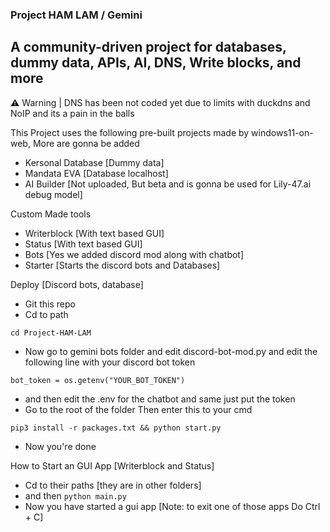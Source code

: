 ### Project HAM LAM / Gemini
## A community-driven project for databases, dummy data, APIs, AI, DNS, Write blocks, and more

⚠ Warning | DNS has been not coded yet due to limits with duckdns and NoIP and its a pain in the balls

This Project uses the following pre-built projects made by windows11-on-web, More are gonna be added
- Kersonal Database [Dummy data]
- Mandata EVA [Database localhost]
- AI Builder [Not uploaded, But beta and is gonna be used for Lily-47.ai debug model]

Custom Made tools
- Writerblock [With text based GUI]
- Status [With text based GUI]
- Bots [Yes we added discord mod along with chatbot]
- Starter [Starts the discord bots and Databases]

Deploy [Discord bots, database]
- Git this repo
- Cd to path

```cd Project-HAM-LAM```

- Now go to gemini bots folder and edit discord-bot-mod.py and edit the following line with your discord bot token

```bot_token = os.getenv("YOUR_BOT_TOKEN")```

- and then edit the .env for the chatbot and same just put the token
- Go to the root of the folder Then enter this to your cmd

```pip3 install -r packages.txt && python start.py```

- Now you're done

How to Start an GUI App [Writerblock and Status]
- Cd to their paths [they are in other folders]
- and then 
```python main.py```  
- Now you have started a gui app [Note: to exit one of those apps Do Ctrl + C]
